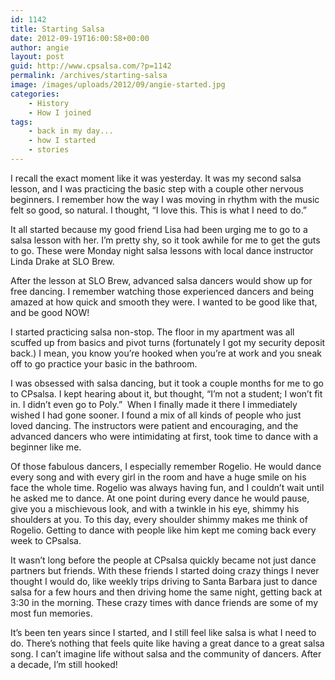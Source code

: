 ```yaml
---
id: 1142
title: Starting Salsa
date: 2012-09-19T16:00:58+00:00
author: angie
layout: post
guid: http://www.cpsalsa.com/?p=1142
permalink: /archives/starting-salsa
image: /images/uploads/2012/09/angie-started.jpg
categories:
    - History
    - How I joined
tags:
    - back in my day...
    - how I started
    - stories
---
```

I recall the exact moment like it was yesterday. It was my second salsa lesson, and I was practicing the basic step with a couple other nervous beginners. I remember how the way I was moving in rhythm with the music felt so good, so natural. I thought, &#8220;I love this. This is what I need to do.&#8221;

<!--more-->

It all started because my good friend Lisa had been urging me to go to a salsa lesson with her. I&#8217;m pretty shy, so it took awhile for me to get the guts to go. These were Monday night salsa lessons with local dance instructor Linda Drake at SLO Brew.

After the lesson at SLO Brew, advanced salsa dancers would show up for free dancing. I remember watching those experienced dancers and being amazed at how quick and smooth they were. I wanted to be good like that, and be good NOW!

I started practicing salsa non-stop. The floor in my apartment was all scuffed up from basics and pivot turns (fortunately I got my security deposit back.) I mean, you know you&#8217;re hooked when you&#8217;re at work and you sneak off to go practice your basic in the bathroom.

I was obsessed with salsa dancing, but it took a couple months for me to go to CPsalsa. I kept hearing about it, but thought, &#8220;I&#8217;m not a student; I won&#8217;t fit in. I didn&#8217;t even go to Poly.&#8221;  When I finally made it there I immediately wished I had gone sooner. I found a mix of all kinds of people who just loved dancing. The instructors were patient and encouraging, and the advanced dancers who were intimidating at first, took time to dance with a beginner like me.

Of those fabulous dancers, I especially remember Rogelio. He would dance every song and with every girl in the room and have a huge smile on his face the whole time. Rogelio was always having fun, and I couldn&#8217;t wait until he asked me to dance. At one point during every dance he would pause, give you a mischievous look, and with a twinkle in his eye, shimmy his shoulders at you. To this day, every shoulder shimmy makes me think of Rogelio. Getting to dance with people like him kept me coming back every week to CPsalsa.

It wasn&#8217;t long before the people at CPsalsa quickly became not just dance partners but friends. With these friends I started doing crazy things I never thought I would do, like weekly trips driving to Santa Barbara just to dance salsa for a few hours and then driving home the same night, getting back at 3:30 in the morning. These crazy times with dance friends are some of my most fun memories.

It&#8217;s been ten years since I started, and I still feel like salsa is what I need to do. There&#8217;s nothing that feels quite like having a great dance to a great salsa song. I can&#8217;t imagine life without salsa and the community of dancers. After a decade, I&#8217;m still hooked!